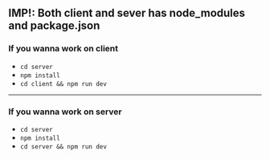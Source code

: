 ## IMP!: Both client and sever has node_modules and package.json

### If you wanna work on client 
- <code>cd server</code>
- <code>npm install</code> 
- <code>cd client && npm run dev</code>

---

### If you wanna work on server 
- <code>cd server</code>
- <code>npm install</code> 
- <code>cd server && npm run dev</code>


